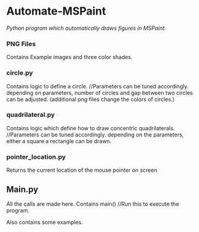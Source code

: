 # Automate-MSPaint
*Python program which automatically draws figures in MSPaint.*

### PNG Files
Contains Example images and three color shades.

### circle.py
Contains logic to define a circle. 
 //Parameters can be tuned accordingly.
 depending on parameters, number of circles and gap between two circles can be adjusted.
(additional png files change the colors of circles.)

### quadrilateral.py
Contains logic which define how to draw concentric quadrilaterals.
//Parameters can be tuned accordingly. 
depending on the parameters, either a square a rectangle can be drawn.

### pointer_location.py
Returns the current location of the mouse pointer on screen

## Main.py
All the calls are made here. 
Contains main()
//Run this to execute the program.

Also contains some examples.

